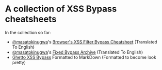 # A collection of XSS Bypass cheatsheets

In the collection so far:

- [@masatokinugwa](https://github.com/masatokinugawa)'s [Browser's XSS Filter Bypass Cheatsheet](./Browser_XSS_Filter_Bypass_Cheatsheet.md) (Translated To English)
- [@masatokinugwa](https://github.com/masatokinugawa)'s [Fixed Bypass Archive](./Fixed_Bypass_Archive.md) (Translated To English)
- [Ghetto XSS Bypass](Ghetto_XSS_Cheatsheet.md) Formatted to MarkDown (Formatted to become look pretty)

